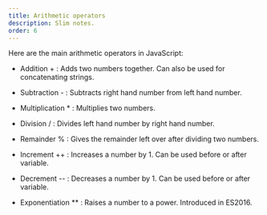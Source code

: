 ```yaml
---
title: Arithmetic operators
description: Slim notes.
order: 6
---
```


Here are the main arithmetic operators in JavaScript:

- Addition + : Adds two numbers together. Can also be used for concatenating strings.

- Subtraction - : Subtracts right hand number from left hand number.

- Multiplication * : Multiplies two numbers. 

- Division / : Divides left hand number by right hand number.

- Remainder % : Gives the remainder left over after dividing two numbers.

- Increment ++ : Increases a number by 1. Can be used before or after variable.

- Decrement -- : Decreases a number by 1. Can be used before or after variable.

- Exponentiation ** : Raises a number to a power. Introduced in ES2016.
